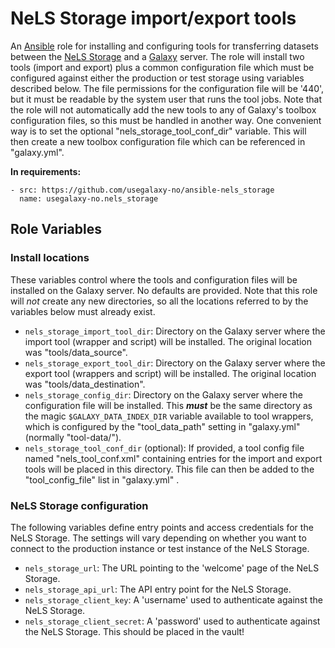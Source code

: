 NeLS Storage import/export tools
================================

An [Ansible][ansible] role for installing and configuring tools for transferring datasets between the [NeLS Storage][nelsportal] and a [Galaxy][galaxyproject] server.
The role will install two tools (import and export) plus a common configuration file which must be configured against either the production or test storage using variables described below.
The file permissions for the configuration file will be '440', but it must be readable by the system user that runs the tool jobs.
Note that the role will not automatically add the new tools to any of Galaxy's toolbox configuration files, so this must be handled in another way.
One convenient way is to set the optional "nels_storage_tool_conf_dir" variable. This will then create a new toolbox configuration file which can be referenced in "galaxy.yml".

[ansible]: http://www.ansible.com/
[galaxyproject]: https://galaxyproject.org/
[nelsportal]: https://nels.bioinfo.no/

**In requirements:** 

    - src: https://github.com/usegalaxy-no/ansible-nels_storage
      name: usegalaxy-no.nels_storage

Role Variables
--------------

### Install locations ###

These variables control where the tools and configuration files will be installed on the Galaxy server. No defaults are provided.
Note that this role will _not_ create any new directories, so all the locations referred to by the variables below must already exist.

- `nels_storage_import_tool_dir`: Directory on the Galaxy server where the import tool (wrapper and script) will be installed. The original location was "tools/data_source".
- `nels_storage_export_tool_dir`: Directory on the Galaxy server where the export tool (wrappers and script) will be installed. The original location was "tools/data_destination".
- `nels_storage_config_dir`: Directory on the Galaxy server where the configuration file will be installed. 
   This ***must*** be the same directory as the magic `$GALAXY_DATA_INDEX_DIR` variable available to tool wrappers, which is configured by the "tool_data_path" setting in "galaxy.yml" (normally "tool-data/").
- `nels_storage_tool_conf_dir` (optional): If provided, a tool config file named "nels_tool_conf.xml" containing entries for the import and export tools will be placed in this directory.
   This file can then be added to the "tool_config_file" list in "galaxy.yml" .


### NeLS Storage configuration ###

The following variables define entry points and access credentials for the NeLS Storage.
The settings will vary depending on whether you want to connect to the production instance or test instance of the NeLS Storage.

- `nels_storage_url`: The URL pointing to the 'welcome' page of the NeLS Storage.
- `nels_storage_api_url`: The API entry point for the NeLS Storage.
- `nels_storage_client_key`: A 'username' used to authenticate against the NeLS Storage.
- `nels_storage_client_secret`: A 'password' used to authenticate against the NeLS Storage. This should be placed in the vault!

